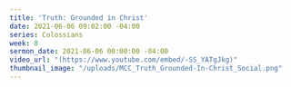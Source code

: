 ```yaml
---
title: 'Truth: Grounded in Christ'
date: 2021-06-06 09:02:00 -04:00
series: Colossians
week: 8
sermon_date: 2021-06-06 00:00:00 -04:00
video_url: "(https://www.youtube.com/embed/-SS_YATgJkg)"
thumbnail_image: "/uploads/MCC_Truth_Grounded-In-Christ_Social.png"
---
```



